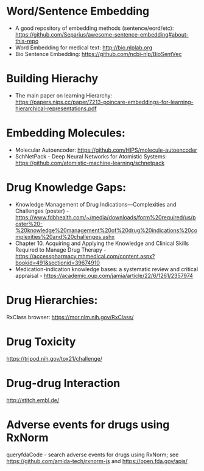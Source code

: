 # Word/Sentence Embedding
* A good repository of embedding methods (sentence/eord/etc): https://github.com/Separius/awesome-sentence-embedding#about-this-repo
* Word Embedding for medical text: http://bio.nlplab.org
* Bio Sentence Embedding: https://github.com/ncbi-nlp/BioSentVec


# Building Hierachy
* The main paper on learning Hierarchy: https://papers.nips.cc/paper/7213-poincare-embeddings-for-learning-hierarchical-representations.pdf

# Embedding Molecules:
* Molecular Autoencoder: https://github.com/HIPS/molecule-autoencoder
* SchNetPack - Deep Neural Networks for Atomistic Systems: https://github.com/atomistic-machine-learning/schnetpack

# Drug Knowledge Gaps:
* Knowledge Management of Drug Indications—Complexities and Challenges (poster) - https://www.fdbhealth.com/~/media/downloads/form%20required/us/poster%20-%20knowledge%20management%20of%20drug%20indications%20complexities%20and%20challenges.ashx
* Chapter 10. Acquiring and Applying the Knowledge and Clinical Skills Required to Manage Drug Therapy - https://accesspharmacy.mhmedical.com/content.aspx?bookid=491&sectionid=39674910
* Medication-indication knowledge bases: a systematic review and critical appraisal - https://academic.oup.com/jamia/article/22/6/1261/2357974

# Drug Hierarchies:
RxClass browser: https://mor.nlm.nih.gov/RxClass/

# Drug Toxicity
https://tripod.nih.gov/tox21/challenge/

# Drug-drug Interaction
http://stitch.embl.de/

# Adverse events for drugs using RxNorm
queryfdaCode - search adverse events for drugs using RxNorm; see
https://github.com/amida-tech/rxnorm-js
and https://open.fda.gov/apis/
